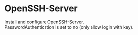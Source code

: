 # OpenSSH-Server

Install and configure OpenSSH-Server.  
PasswordAuthentication is set to no (only allow login with key).